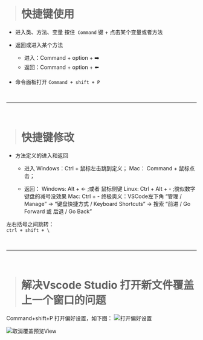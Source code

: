 ># 快捷键使用

-  进入类、方法、变量
按住` Command` 键 + 点击某个变量或者方法

-  返回或进入某个方法
    - 进入：Command + option + ➡️
    - 返回：Command + option + ⬅️

- 命令面板打开
        `Command + shift + P`




<br/>

***
<br/>


># 快捷键修改

- 方法定义的进入和返回
    - 进入
        Windows：Ctrl + 鼠标左击跳到定义；
        Mac： Command + 鼠标点击；

    - 返回：
        Windows: Alt + ← ;或者 鼠标侧键
        Linux: Ctrl + Alt + - ;貌似数字键盘的减号没效果
        Mac: Ctrl + -
        终极奥义：VSCode左下角 “管理 / Manage” -> “键盘快捷方式 /     Keyboard Shortcuts” -> 搜索 “前进 / Go Forward 或 后退 / Go Back”

左右括号之间跳转：
<br/>
`
ctrl + shift + \
`


<br/>

***
<br/>

>#  解决Vscode Studio 打开新文件覆盖上一个窗口的问题

Command+shift+P 打开偏好设置，如下图：
![打开偏好设置](https://upload-images.jianshu.io/upload_images/2959789-9bc2bd45ec003ce3.png?imageMogr2/auto-orient/strip%7CimageView2/2/w/1240)



![取消覆盖预览View](https://upload-images.jianshu.io/upload_images/2959789-216bda6c8d584e19.png?imageMogr2/auto-orient/strip%7CimageView2/2/w/1240)


